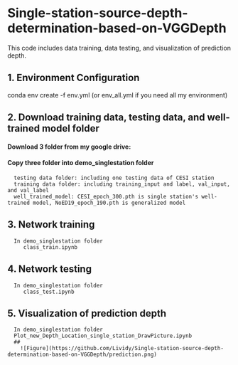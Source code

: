 # Single-station-source-depth-determination-based-on-VGGDepth

This code includes data training, data testing, and visualization of prediction depth.

## 1. Environment Configuration
   
   conda env create -f env.yml (or env_all.yml if you need all my environment)

## 2. Download training data, testing data, and well-trained model folder

   #### Download 3 folder from my google drive:

   #### Copy three folder into demo_singlestation folder
      testing data folder: including one testing data of CESI station
      training data folder: including training_input and label, val_input, and val_label
      well_trained_model: CESI_epoch_300.pth is single station's well-trained model, NoED19_epoch_190.pth is generalized model
      
## 3. Network training 
      In demo_singlestation folder
         class_train.ipynb
      
## 4. Network testing
      In demo_singlestation folder
         class_test.ipynb

## 5. Visualization of prediction depth
      In demo_singlestation folder
      Plot_new_Depth_Location_single_station_DrawPicture.ipynb
      ## 
        ![Figure](https://github.com/Lividy/Single-station-source-depth-determination-based-on-VGGDepth/prediction.png)

         

